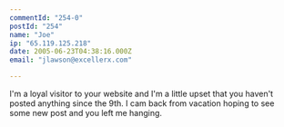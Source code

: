 ```yaml
---
commentId: "254-0"
postId: "254"
name: "Joe"
ip: "65.119.125.218"
date: 2005-06-23T04:38:16.000Z
email: "jlawson@excellerx.com"

---
```

<p>I'm a loyal visitor to your website and I'm a little upset that you haven't posted anything since the 9th. I cam back from vacation hoping to see some new post and you left me hanging.</p>